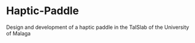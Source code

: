 # Haptic-Paddle
Design and development of a haptic paddle in the TaISlab of the University of Malaga
